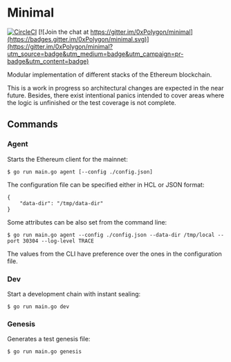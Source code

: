 # Minimal

[![CircleCI](https://circleci.com/gh/0xPolygon/minimal.svg?style=svg)](https://circleci.com/gh/0xPolygon/minimal)
[![Join the chat at https://gitter.im/0xPolygon/minimal](https://badges.gitter.im/0xPolygon/minimal.svg)](https://gitter.im/0xPolygon/minimal?utm_source=badge&utm_medium=badge&utm_campaign=pr-badge&utm_content=badge)

Modular implementation of different stacks of the Ethereum blockchain.

This is a work in progress so architectural changes are expected in the near future. Besides, there exist intentional panics intended to cover areas where the logic is unfinished or the test coverage is not complete.

## Commands

### Agent

Starts the Ethereum client for the mainnet:

```
$ go run main.go agent [--config ./config.json]
```

The configuration file can be specified either in HCL or JSON format:

```
{
    "data-dir": "/tmp/data-dir"
}
```

Some attributes can be also set from the command line:

```
$ go run main.go agent --config ./config.json --data-dir /tmp/local --port 30304 --log-level TRACE
```

The values from the CLI have preference over the ones in the configuration file.

### Dev

Start a development chain with instant sealing:

```
$ go run main.go dev
```

### Genesis

Generates a test genesis file:

```
$ go run main.go genesis
```
